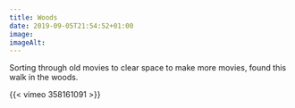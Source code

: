 ```yaml
---
title: Woods
date: 2019-09-05T21:54:52+01:00
image: 
imageAlt: 
---
```


Sorting through old movies to clear space to make more movies, found this walk in the woods.

{{< vimeo 358161091 >}}
